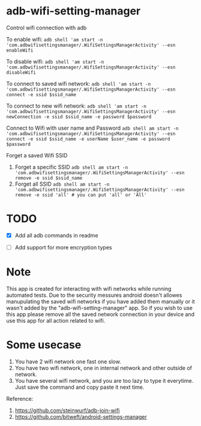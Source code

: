 # adb-wifi-setting-manager
Control wifi connection with adb

To enable wifi:
  `adb shell 'am start -n 'com.adbwifisettingsmanager/.WifiSettingsManagerActivity' --esn enableWifi`

To disable wifi:
  `adb shell 'am start -n 'com.adbwifisettingsmanager/.WifiSettingsManagerActivity' --esn disableWifi`

To connect to saved wifi network:
  `adb shell 'am start -n 'com.adbwifisettingsmanager/.WifiSettingsManagerActivity' --esn connect -e ssid $ssid_name`

To connect to new wifi network:
  `adb shell 'am start -n 'com.adbwifisettingsmanager/.WifiSettingsManagerActivity' --esn newConnection -e ssid $ssid_name -e password $password`

Connect to Wifi with user name and Password
  `adb shell am start -n 'com.adbwifisettingsmanager/.WifiSettingsManagerActivity' --esn connect -e ssid $ssid_name -e userName $user_name -e password $password`

Forget a saved Wifi SSID
1. Forget a specific SSID
  `adb shell am start -n 'com.adbwifisettingsmanager/.WifiSettingsManagerActivity' --esn remove -e ssid $ssid_name`
2. Forget all SSID
  `adb shell am start -n 'com.adbwifisettingsmanager/.WifiSettingsManagerActivity' --esn remove -e ssid 'all' # you can put 'all' or 'All'`

# TODO
* [x] Add all adb commands in readme
* [ ] Add support for more encryption types


# Note 
This app is created for interacting with wifi networks while running automated tests. Due to the security messures android doesn't allowes manupulating the saved wifi networks if you have added them manually or it wasn't added by the "adb-wifi-setting-manager" app. So if you wish to use this app please remove all the saved network connection in your device and use this app for all action related to wifi.

# Some usecase
1. You have 2 wifi network one fast one slow.
2. You have two wifi network, one in internal network and other outside of network.
3. You have several wifi network, and you are too lazy to type it everytime. Just save the command and copy paste it next time.

Reference:
1. https://github.com/steinwurf/adb-join-wifi
2. https://github.com/bitweft/android-settings-manager
